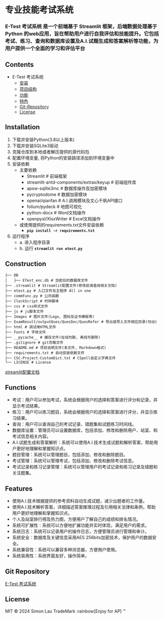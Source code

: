 # 专业技能考试系统

### E-Test 考试系统 是一个前端基于 Streamlit 框架，后端数据处理基于 Python 的web应用，旨在帮助用户进行自我评估和技能提升。它包括考试、练习、查询和数据库设置及A.I.试题生成和答案解析等功能，为用户提供一个全面的学习和评估平台

## Contents

- E-Test 考试系统
  - [安装](#installation)
  - [项目结构](#construction)
  - [功能](#functions)
  - [特色](#features)
  - [Git-Repository](#git-repository)
  - [License](#license)

## Installation

1. 下载并安装Python(3.8以上版本)
2. 下载并安装SQLite3驱动
3. 克隆仓库到本地或者解压提供的源代码包
4. 配置环境变量, 将Python的安装路径添加到环境变量中
5. 安装依赖
    - 主要依赖
      - Streamlit # 前端框架
      - streamlit-antd-components/extras/keyup # 前端组件库
      - apsw-sqlite3mc # 数据库操作及加密模块
      - pycryptodome # 数据加密模块
      - openai/qianfan # A.I.调用模块及文心千帆API接口
      - folium/pydeck # 地图可视化
      - python-docx # Word文档操作
      - openpyxl/XlsxWriter # Excel文档操作
    - 或使用提供的requirements.txt文件安装依赖
      - **`pip install -r requirements.txt`**
6. 运行程序
    - a. 进入程序目录
    - b. 运行 **`streamlit run etest.py`**

## Construction

```
├── DB
│   ├── ETest_enc.db # 加密后的数据库文件
├── .streamlit # Streamlit配置文件(修改前请查阅相关文档)
├── etest.py # 入口文件及主程序 All in one
├── commFunc.py # 公共函数
├── ClockScript # 时钟脚本
├── css # css样式文件
├── js # js脚本文件
├── Images # 图片文件(Logo, 图标及证书模板等)
├── ExamResult/outputQues/QuesDoc/QuesRefer # 导出或导入文件相应目录(勿动)
├── html # 调试用HTML文件
├── Fonts # 字体文件
├── __pycache__ # 缓存文件(在线勿删, 离线可删除)
├── .gitignore # git忽略文件
├── README.md # 项目说明文件(本文件, Markdown格式)
├── requirements.txt # 自动安装依赖文件
├── CSC-Project-CustomDict.txt # CSpell自定义字典文件
└── LICENSE # License
```

[streamlit配置文档](https://docs.streamlit.io/develop/api-reference/configuration/config.toml)

## Functions

- 考试：用户可以参加考试，系统会根据用户的选择和答案进行评分和记录，并显示考试结果。
- 练习：用户可以练习题目，系统会根据用户的选择和答案进行评分，并显示练习结果。
- 查询：用户可以查询自己的考试记录、错题集和试题练习时间线。
- 数据库设置：管理员可以设置数据库，包括添加、修改和删除用户、站室、和考试信息相关内容。
- A.I.试题生成和答案解析：系统可以使用A.I.技术生成试题和解析答案，帮助用户更好地理解和掌握知识点。
- 题目管理：系统可以管理题目，包括添加、修改和删除题目。
- 考试管理：系统可以管理考试，包括添加、修改和删除考试信息。
- 考试记录和练习记录管理：系统可以管理用户的考试记录和练习记录及错题和关注题集。

## Features

- 使用A.I.技术根据提供的参考资料自动生成试题，减少出题者的工作量。
- 使用A.I.技术解析答案，详细描述答案推理过程及引用相关法律和条例，帮助用户更好地理解和掌握知识点。
- 个人及站室排行榜及热力图，方便用户了解自己的成绩和排名情况。
- 系统可扩展性：系统可以方便地扩展功能并实时体现，满足用户的需求。
- 系统日志：系统可以记录用户的操作日志，方便管理员进行管理和审计。
- 系统安全：数据库及关键信息采用AES 256bits加密技术，保护用户的数据安全。
- 系统兼容性：系统可以兼容多种浏览器，方便用户使用。
- 系统易用性：系统界面友好，操作简单。

## Git Repository

[E-Test 考试系统](https://github.com/simonpek88/ETest-SQLite.git)

## License

MIT © 2024 Simon Lau TradeMark :rainbow[Enjoy for AP] ™
